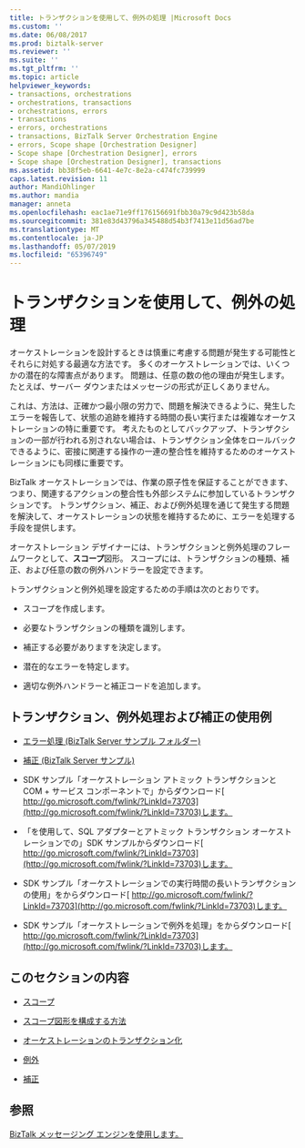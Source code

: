 ```yaml
---
title: トランザクションを使用して、例外の処理 |Microsoft Docs
ms.custom: ''
ms.date: 06/08/2017
ms.prod: biztalk-server
ms.reviewer: ''
ms.suite: ''
ms.tgt_pltfrm: ''
ms.topic: article
helpviewer_keywords:
- transactions, orchestrations
- orchestrations, transactions
- orchestrations, errors
- transactions
- errors, orchestrations
- transactions, BizTalk Server Orchestration Engine
- errors, Scope shape [Orchestration Designer]
- Scope shape [Orchestration Designer], errors
- Scope shape [Orchestration Designer], transactions
ms.assetid: bb38f5eb-6641-4e7c-8e2a-c474fc739999
caps.latest.revision: 11
author: MandiOhlinger
ms.author: mandia
manager: anneta
ms.openlocfilehash: eac1ae71e9ff176156691fbb30a79c9d423b58da
ms.sourcegitcommit: 381e83d43796a345488d54b3f7413e11d56ad7be
ms.translationtype: MT
ms.contentlocale: ja-JP
ms.lasthandoff: 05/07/2019
ms.locfileid: "65396749"
---
```

# <a name="using-transactions-and-handling-exceptions"></a>トランザクションを使用して、例外の処理
オーケストレーションを設計するときは慎重に考慮する問題が発生する可能性とそれらに対処する最適な方法です。 多くのオーケストレーションでは、いくつかの潜在的な障害点があります。 問題は、任意の数の他の理由が発生します。たとえば、サーバー ダウンまたはメッセージの形式が正しくありません。  
  
 これは、方法は、正確かつ最小限の労力で、問題を解決できるように、発生したエラーを報告して、状態の追跡を維持する時間の長い実行または複雑なオーケストレーションの特に重要です。 考えたものとしてバックアップ、トランザクションの一部が行われる別されない場合は、トランザクション全体をロールバックできるように、密接に関連する操作の一連の整合性を維持するためのオーケストレーションにも同様に重要です。  
  
 BizTalk オーケストレーションでは、作業の原子性を保証することができます、つまり、関連するアクションの整合性も外部システムに参加しているトランザクションです。 トランザクション、補正、および例外処理を通じて発生する問題を解決して、オーケストレーションの状態を維持するために、エラーを処理する手段を提供します。  
  
 オーケストレーション デザイナーには、トランザクションと例外処理のフレームワークとして、**スコープ**図形。 スコープには、トランザクションの種類、補正、および任意の数の例外ハンドラーを設定できます。  
  
 トランザクションと例外処理を設定するための手順は次のとおりです。  
  
-   スコープを作成します。  
  
-   必要なトランザクションの種類を識別します。  
  
-   補正する必要がありますを決定します。  
  
-   潜在的なエラーを特定します。  
  
-   適切な例外ハンドラーと補正コードを追加します。  
  
## <a name="examples-of-using-transactions-exception-handlings-and-compensations"></a>トランザクション、例外処理および補正の使用例  
  
-   [エラー処理 (BizTalk Server サンプル フォルダー)](../core/error-handling-biztalk-server-samples-folder.md)  
  
-   [補正 (BizTalk Server サンプル)](../core/compensation-biztalk-server-sample.md)  
  
-   SDK サンプル「オーケストレーション アトミック トランザクションと COM + サービス コンポーネントで」からダウンロード[ http://go.microsoft.com/fwlink/?LinkId=73703](http://go.microsoft.com/fwlink/?LinkId=73703)します。  
  
-   「を使用して、SQL アダプターとアトミック トランザクション オーケストレーションでの」SDK サンプルからダウンロード[ http://go.microsoft.com/fwlink/?LinkId=73703](http://go.microsoft.com/fwlink/?LinkId=73703)します。  
  
-   SDK サンプル「オーケストレーションでの実行時間の長いトランザクションの使用」をからダウンロード[ http://go.microsoft.com/fwlink/?LinkId=73703](http://go.microsoft.com/fwlink/?LinkId=73703)します。  
  
-   SDK サンプル「オーケストレーションで例外を処理」をからダウンロード[ http://go.microsoft.com/fwlink/?LinkId=73703](http://go.microsoft.com/fwlink/?LinkId=73703)します。  
  
## <a name="in-this-section"></a>このセクションの内容  
  
-   [スコープ](../core/scopes.md)  
  
-   [スコープ図形を構成する方法](../core/how-to-configure-the-scope-shape.md)  
  
-   [オーケストレーションのトランザクション化](../core/making-orchestrations-transactional.md)  
  
-   [例外](../core/exceptions.md)  
  
-   [補正](../core/compensation.md)  
  
## <a name="see-also"></a>参照  
 [BizTalk メッセージング エンジンを使用します。](../core/using-the-biztalk-messaging-engine.md)